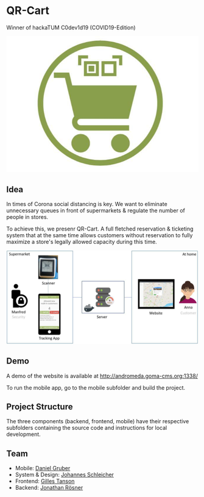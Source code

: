 # QR-Cart

Winner of hackaTUM C0dev1d19 (COVID19-Edition)

![alt text](images/logo.jpg "QR-Cart")

## Idea

In times of Corona social distancing is key. We want to eliminate unnecessary queues in front of supermarkets & regulate the number of people in stores.

To achieve this, we presenr QR-Cart. A full fletched reservation & ticketing system that at the same time allows customers without reservation to fully maximize a store's legally allowed capacity during this time.

![alt text](images/system.jpg "The High Level System Design of QR-Cart")

## Demo

A demo of the website is available at http://andromeda.goma-cms.org:1338/

To run the mobile app, go to the mobile subfolder and build the project.

## Project Structure

The three components (backend, frontend, mobile) have their respective subfolders containing the source code and instructions for local development.

## Team

- Mobile: [Daniel Gruber](https://www.linkedin.com/in/daniel-gruber-6758a2139/)
- System & Design: [Johannes Schleicher](https://www.linkedin.com/in/johannes-schleicher/)
- Frontend: [Gilles Tanson](https://www.linkedin.com/in/gilles-tanson-638b46113/)
- Backend: [Jonathan Rösner](https://github.com/jonrosner)
